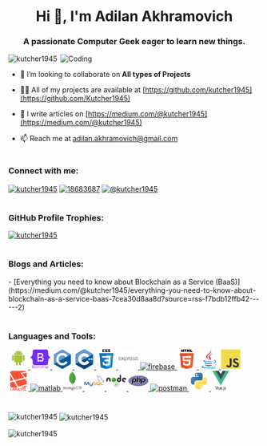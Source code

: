 <h1 align="center">Hi 👋, I'm Adilan Akhramovich</h1>

<h3 align="center">A passionate Computer Geek eager to learn new things.</h3>

<img align="right" alt="Coding" width="400" src="http://octodex.github.com/images/daftpunktocat-guy.gif">

<p align="left"> <img src="https://komarev.com/ghpvc/?username=kutcher1945&label=Profile%20views&color=0e75b6&style=flat" alt="kutcher1945" /> </p>

- 👯 I’m looking to collaborate on **All types of Projects**

- 👨‍💻 All of my projects are available at [https://github.com/kutcher1945](https://github.com/Kutcher1945)

- 📝 I write articles on [https://medium.com/@kutcher1945](https://medium.com/@kutcher1945)

- 📫 Reach me at adilan.akhramovich@gmail.com

#
<h3 align="left">Connect with me:</h3>
<p align="left">
<a href="https://linkedin.com/in/kutcher1945" target="blank"><img align="center" src="https://upload.wikimedia.org/wikipedia/commons/thumb/8/81/LinkedIn_icon.svg/2048px-LinkedIn_icon.svg.png" alt="kutcher1945" height="33" width="35" /></a>
<a href="https://stackoverflow.com/users/18683687/kutcher1945" target="blank"><img align="center" src="https://upload.wikimedia.org/wikipedia/commons/thumb/e/ef/Stack_Overflow_icon.svg/800px-Stack_Overflow_icon.svg.png" alt="18683687" height="35" width="40" /></a>
<a href="https://medium.com/@kutcher1945" target="blank"><img align="center" src="https://cdn.icon-icons.com/icons2/3041/PNG/512/medium_logo_icon_189223.png" alt="@kutcher1945" height="45" width="50" /></a>
</p>

#
<h3 align="left">GitHub Profile Trophies:</h3>
<p align="left"> <a href="https://github.com/ryo-ma/github-profile-trophy"><img src="https://github-profile-trophy.vercel.app/?username=kutcher1945&theme=darkhub&row=2&column=4" alt="kutcher1945" /></a> </p>

#
<h3 align="left">Blogs and Articles:</h3>
<!-- BLOG-POST-LIST:START -->
- [Everything you need to know about Blockchain as a Service &lpar;BaaS&rpar;](https://medium.com/@kutcher1945/everything-you-need-to-know-about-blockchain-as-a-service-baas-7cea30d8aa8d?source=rss-f7bdb12ffb42------2)
<!-- BLOG-POST-LIST:END -->

#
<h3 align="left">Languages and Tools:</h3>
<p align="left"> <a href="https://developer.android.com" target="_blank" rel="noreferrer"> <img src="https://raw.githubusercontent.com/devicons/devicon/master/icons/android/android-original-wordmark.svg" alt="android" width="40" height="40"/> </a> <a href="https://getbootstrap.com" target="_blank" rel="noreferrer"> <img src="https://raw.githubusercontent.com/devicons/devicon/master/icons/bootstrap/bootstrap-plain-wordmark.svg" alt="bootstrap" width="40" height="40"/> </a> <a href="https://www.cprogramming.com/" target="_blank" rel="noreferrer"> <img src="https://raw.githubusercontent.com/devicons/devicon/master/icons/c/c-original.svg" alt="c" width="40" height="40"/> </a> <a href="https://www.w3schools.com/cpp/" target="_blank" rel="noreferrer"> <img src="https://raw.githubusercontent.com/devicons/devicon/master/icons/cplusplus/cplusplus-original.svg" alt="cplusplus" width="40" height="40"/> </a> <a href="https://www.w3schools.com/css/" target="_blank" rel="noreferrer"> <img src="https://raw.githubusercontent.com/devicons/devicon/master/icons/css3/css3-original-wordmark.svg" alt="css3" width="40" height="40"/> </a> <a href="https://expressjs.com" target="_blank" rel="noreferrer"> <img src="https://raw.githubusercontent.com/devicons/devicon/master/icons/express/express-original-wordmark.svg" alt="express" width="40" height="40"/> </a> <a href="https://firebase.google.com/" target="_blank" rel="noreferrer"> <img src="https://www.vectorlogo.zone/logos/firebase/firebase-icon.svg" alt="firebase" width="40" height="40"/> </a> <a href="https://www.w3.org/html/" target="_blank" rel="noreferrer"> <img src="https://raw.githubusercontent.com/devicons/devicon/master/icons/html5/html5-original-wordmark.svg" alt="html5" width="40" height="40"/> </a> <a href="https://www.java.com" target="_blank" rel="noreferrer"> <img src="https://raw.githubusercontent.com/devicons/devicon/master/icons/java/java-original.svg" alt="java" width="40" height="40"/> </a> <a href="https://developer.mozilla.org/en-US/docs/Web/JavaScript" target="_blank" rel="noreferrer"> <img src="https://raw.githubusercontent.com/devicons/devicon/master/icons/javascript/javascript-original.svg" alt="javascript" width="40" height="40"/> </a> <a href="https://laravel.com/" target="_blank" rel="noreferrer"> <img src="https://raw.githubusercontent.com/devicons/devicon/master/icons/laravel/laravel-plain-wordmark.svg" alt="laravel" width="40" height="40"/> </a> <a href="https://www.mathworks.com/" target="_blank" rel="noreferrer"> <img src="https://upload.wikimedia.org/wikipedia/commons/2/21/Matlab_Logo.png" alt="matlab" width="40" height="40"/> </a> <a href="https://www.mongodb.com/" target="_blank" rel="noreferrer"> <img src="https://raw.githubusercontent.com/devicons/devicon/master/icons/mongodb/mongodb-original-wordmark.svg" alt="mongodb" width="40" height="40"/> </a> <a href="https://www.mysql.com/" target="_blank" rel="noreferrer"> <img src="https://raw.githubusercontent.com/devicons/devicon/master/icons/mysql/mysql-original-wordmark.svg" alt="mysql" width="40" height="40"/> </a> <a href="https://nodejs.org" target="_blank" rel="noreferrer"> <img src="https://raw.githubusercontent.com/devicons/devicon/master/icons/nodejs/nodejs-original-wordmark.svg" alt="nodejs" width="40" height="40"/> </a> <a href="https://www.php.net" target="_blank" rel="noreferrer"> <img src="https://raw.githubusercontent.com/devicons/devicon/master/icons/php/php-original.svg" alt="php" width="40" height="40"/> </a> <a href="https://postman.com" target="_blank" rel="noreferrer"> <img src="https://www.vectorlogo.zone/logos/getpostman/getpostman-icon.svg" alt="postman" width="40" height="40"/> </a> <a href="https://www.python.org" target="_blank" rel="noreferrer"> <img src="https://raw.githubusercontent.com/devicons/devicon/master/icons/python/python-original.svg" alt="python" width="40" height="40"/> </a> <a href="https://vuejs.org/" target="_blank" rel="noreferrer"> <img src="https://raw.githubusercontent.com/devicons/devicon/master/icons/vuejs/vuejs-original-wordmark.svg" alt="vuejs" width="40" height="40"/> </a> </p>

#
<p><img align="left" src="https://github-readme-stats.vercel.app/api/top-langs?username=kutcher1945&theme=nightowl&show_icons=true&locale=en&layout=compact" alt="kutcher1945" /></p>
<p>&nbsp;<img align="center" src="https://github-readme-stats.vercel.app/api?username=kutcher1945&theme=nightowl&show_icons=true&locale=en" alt="kutcher1945" /></p>
<p><img align="center" src="https://github-readme-streak-stats.herokuapp.com/?user=kutcher1945&theme=nightowl&" alt="kutcher1945" /></p>
